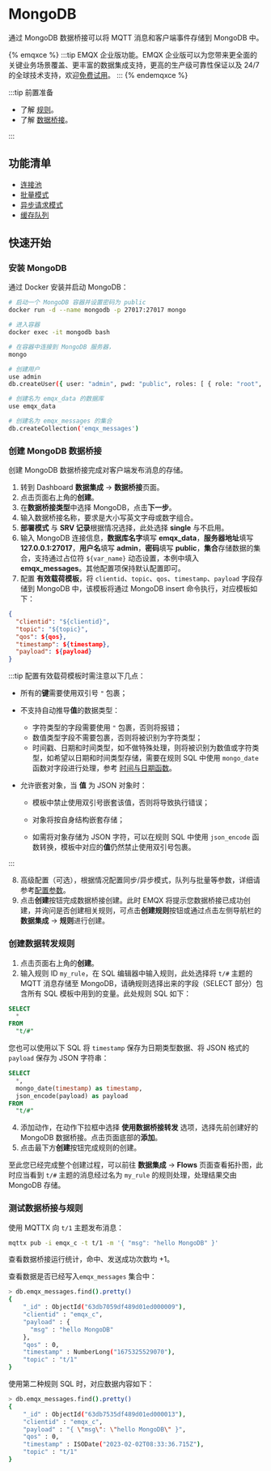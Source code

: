 # MongoDB

通过 MongoDB 数据桥接可以将 MQTT 消息和客户端事件存储到 MongoDB 中。

{% emqxce %}
:::tip
EMQX 企业版功能。EMQX 企业版可以为您带来更全面的关键业务场景覆盖、更丰富的数据集成支持，更高的生产级可靠性保证以及 24/7 的全球技术支持，欢迎[免费试用](https://www.emqx.com/zh/try?product=enterprise)。
:::
{% endemqxce %}

:::tip 前置准备

- 了解 [规则](./rules.md)。
- 了解 [数据桥接](./data-bridges.md)。

:::

## 功能清单

- [连接池](./data-bridges.md#连接池)
- [批量模式](./data-bridges.md#批量模式)
- [异步请求模式](./data-bridges.md#异步请求模式)
- [缓存队列](./data-bridges.md#缓存队列)

<!-- TODO 配置参数 需要补充链接到配置手册对应配置章节。 -->

## 快速开始

### 安装 MongoDB

通过 Docker 安装并启动 MongoDB：

```bash
# 启动一个 MongoDB 容器并设置密码为 public
docker run -d --name mongodb -p 27017:27017 mongo

# 进入容器
docker exec -it mongodb bash

# 在容器中连接到 MongoDB 服务器，
mongo

# 创建用户
use admin
db.createUser({ user: "admin", pwd: "public", roles: [ { role: "root", db: "admin" } ] })

# 创建名为 emqx_data 的数据库
use emqx_data

# 创建名为 emqx_messages 的集合
db.createCollection('emqx_messages')
```

### 创建 MongoDB 数据桥接

创建 MongoDB 数据桥接完成对客户端发布消息的存储。

1. 转到 Dashboard **数据集成** -> **数据桥接**页面。
2. 点击页面右上角的**创建**。
3. 在**数据桥接类型**中选择 MongoDB，点击**下一步**。
4. 输入数据桥接名称，要求是大小写英文字母或数字组合。
5. **部署模式** 与 **SRV 记录**根据情况选择，此处选择 **single** 与不启用。
6. 输入 MongoDB 连接信息，**数据库名字**填写 **emqx_data**，**服务器地址**填写 **127.0.0.1:27017**，**用户名**填写 **admin**，**密码**填写 **public**，**集合**存储数据的集合，支持通过占位符 `${var_name}` 动态设置，本例中填入 **emqx_messages**。其他配置项保持默认配置即可。
7. 配置 **有效载荷模板**，将 `clientid`、`topic`、`qos`、`timestamp`、`payload` 字段存储到 MongoDB 中，该模板将通过 MongoDB insert 命令执行，对应模板如下：

```json
{
  "clientid": "${clientid}",
  "topic": "${topic}",
  "qos": ${qos},
  "timestamp": ${timestamp},
  "payload": ${payload}
}
```

  :::tip
  配置有效载荷模板时需注意以下几点：

  - 所有的**键**需要使用双引号 `"` 包裹；

  - 不支持自动推导**值**的数据类型：
    - 字符类型的字段需要使用 `"` 包裹，否则将报错；
    - 数值类型字段不需要包裹，否则将被识别为字符类型；
    - 时间戳、日期和时间类型，如不做特殊处理，则将被识别为数值或字符类型，如希望以日期和时间类型存储，需要在规则 SQL 中使用 `mongo_date` 函数对字段进行处理，参考 [时间与日期函数](./rule-sql-builtin-functions.md#时间与日期函数)。
    
  - 允许嵌套对象，当 **值** 为 JSON 对象时：
    - 模板中禁止使用双引号嵌套该值，否则将导致执行错误；
    
    - 对象将按自身结构嵌套存储；
    
    - 如需将对象存储为 JSON 字符，可以在规则 SQL 中使用 `json_encode` 函数转换，模板中对应的**值**仍然禁止使用双引号包裹。
    

   :::

8. 高级配置（可选），根据情况配置同步/异步模式，队列与批量等参数，详细请参考[配置参数](#配置参数)。
9. 点击**创建**按钮完成数据桥接创建。此时 EMQX 将提示您数据桥接已成功创建，并询问是否创建相关规则，可点击**创建规则**按钮或通过点击左侧导航栏的**数据集成** -> **规则**进行创建。

### 创建数据转发规则

1. 点击页面右上角的**创建**。
2. 输入规则 ID `my_rule`，在 SQL 编辑器中输入规则，此处选择将 `t/#` 主题的 MQTT 消息存储至 MongoDB，请确规则选择出来的字段（SELECT 部分）包含所有 SQL 模板中用到的变量。此处规则 SQL 如下：

```sql
SELECT
  *
FROM
  "t/#"
```

您也可以使用以下 SQL 将 `timestamp` 保存为日期类型数据、将 JSON 格式的 `payload` 保存为 JSON 字符串：

```sql
SELECT
  *,
  mongo_date(timestamp) as timestamp,
  json_encode(payload) as payload
FROM
  "t/#"
```

4. 添加动作，在动作下拉框中选择 **使用数据桥接转发** 选项，选择先前创建好的 MongoDB 数据桥接。点击页面底部的**添加**。
5. 点击最下方**创建**按钮完成规则的创建。

至此您已经完成整个创建过程，可以前往 **数据集成** -> **Flows** 页面查看拓扑图，此时应当看到 `t/#` 主题的消息经过名为 `my_rule` 的规则处理，处理结果交由 MongoDB 存储。


### 测试数据桥接与规则

使用 MQTTX 向 `t/1` 主题发布消息：

```bash
mqttx pub -i emqx_c -t t/1 -m '{ "msg": "hello MongoDB" }'
```

查看数据桥接运行统计，命中、发送成功次数均 +1。

查看数据是否已经写入`emqx_messages` 集合中：

```bash
> db.emqx_messages.find().pretty()
{
    "_id" : ObjectId("63db7059df489d01ed000009"),
    "clientid" : "emqx_c",
    "payload" : {
      "msg" : "hello MongoDB"
    },
    "qos" : 0,
    "timestamp" : NumberLong("1675325529070"),
    "topic" : "t/1"
}
```

使用第二种规则 SQL 时，对应数据内容如下：

```bash
> db.emqx_messages.find().pretty()
{
    "_id" : ObjectId("63db7535df489d01ed000013"),
    "clientid" : "emqx_c",
    "payload" : "{ \"msg\": \"hello MongoDB\" }",
    "qos" : 0,
    "timestamp" : ISODate("2023-02-02T08:33:36.715Z"),
    "topic" : "t/1"
}
```
